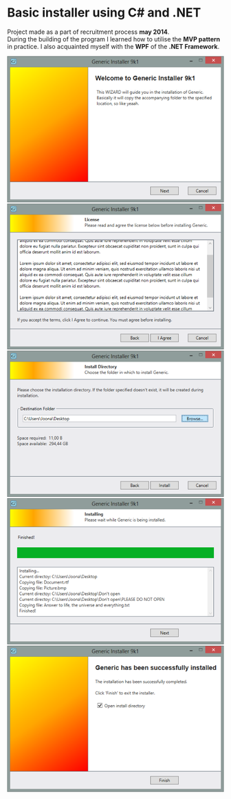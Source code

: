 # Basic installer using C# and .NET


Project made as a part of recruitment process <b>may 2014</b>.</br>
During the building of the program I learned how to utilise the <b>MVP pattern</b> in practice. I also acquainted myself with the <b>WPF</b> of the <b>.NET Framework</b>.


![Welcome screen](Screenshots/Screenshot1.png)<br>
![License agreement](Screenshots/Screenshot2.png)<br>
![Install directory](Screenshots/Screenshot3.png)<br>
![Install progress](Screenshots/Screenshot4.png)<br>
![End](Screenshots/Screenshot5.png)
